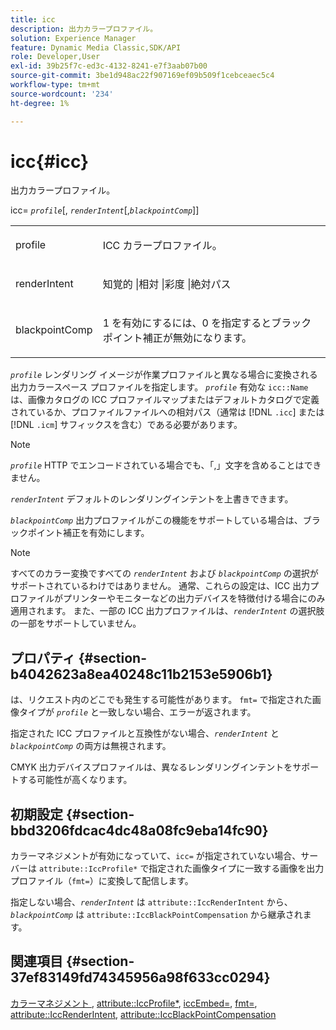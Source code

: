 ```yaml
---
title: icc
description: 出力カラープロファイル。
solution: Experience Manager
feature: Dynamic Media Classic,SDK/API
role: Developer,User
exl-id: 39b25f7c-ed3c-4132-8241-e7f3aab07b00
source-git-commit: 3be1d948ac22f907169ef09b509f1cebceaec5c4
workflow-type: tm+mt
source-wordcount: '234'
ht-degree: 1%

---
```


# icc{#icc}

出力カラープロファイル。

icc= *`profile`*[, *`renderIntent`*[,*`blackpointComp`*]]

<table id="simpletable_DF1914FD351E4F2BA61372A52F0CFFBF"> 
 <tr class="strow"> 
  <td class="stentry"> <p><span class="codeph"> <span class="varname"> profile</span></span> </p></td> 
  <td class="stentry"> <p>ICC カラープロファイル。 </p></td> 
 </tr> 
 <tr class="strow"> 
  <td class="stentry"> <p><span class="codeph"> <span class="varname"> renderIntent </span> </span> </p></td> 
  <td class="stentry"> <p>知覚的 |相対 |彩度 |絶対パス </p></td> 
 </tr> 
 <tr class="strow"> 
  <td class="stentry"> <p><span class="codeph"> <span class="varname"> blackpointComp</span> </span> </p></td> 
  <td class="stentry"> <p>1 を有効にするには、0 を指定するとブラックポイント補正が無効になります。 </p></td> 
 </tr> 
</table>

*`profile`* レンダリング イメージが作業プロファイルと異なる場合に変換される出力カラースペース プロファイルを指定します。 *`profile`* 有効な `icc::Name` は、画像カタログの ICC プロファイルマップまたはデフォルトカタログで定義されているか、プロファイルファイルへの相対パス（通常は [!DNL `.icc`] または [!DNL `.icm`] サフィックスを含む）である必要があります。

>[!NOTE]
>
>*`profile`* HTTP でエンコードされている場合でも、「,」文字を含めることはできません。

*`renderIntent`* デフォルトのレンダリングインテントを上書きできます。

*`blackpointComp`* 出力プロファイルがこの機能をサポートしている場合は、ブラックポイント補正を有効にします。

>[!NOTE]
>
>すべてのカラー変換ですべての *`renderIntent`* および *`blackpointComp`* の選択がサポートされているわけではありません。 通常、これらの設定は、ICC 出力プロファイルがプリンターやモニターなどの出力デバイスを特徴付ける場合にのみ適用されます。 また、一部の ICC 出力プロファイルは、*`renderIntent`* の選択肢の一部をサポートしていません。

## プロパティ {#section-b4042623a8ea40248c11b2153e5906b1}

は、リクエスト内のどこでも発生する可能性があります。 `fmt=` で指定された画像タイプが *`profile`* と一致しない場合、エラーが返されます。

指定された ICC プロファイルと互換性がない場合、*`renderIntent`* と *`blackpointComp`* の両方は無視されます。

CMYK 出力デバイスプロファイルは、異なるレンダリングインテントをサポートする可能性が高くなります。

## 初期設定 {#section-bbd3206fdcac4dc48a08fc9eba14fc90}

カラーマネジメントが有効になっていて、`icc=` が指定されていない場合、サーバーは `attribute::IccProfile*` で指定された画像タイプに一致する画像を出力プロファイル（`fmt=`）に変換して配信します。

指定しない場合、*`renderIntent`* は `attribute::IccRenderIntent` から、*`blackpointComp`* は `attribute::IccBlackPointCompensation` から継承されます。

## 関連項目 {#section-37ef83149fd74345956a98f633cc0294}

[&#x200B; カラーマネジメント &#x200B;](../../../../../ir-api/http-protocol/image-rendering-api-ref/c-ir-http-protocol-ref/c-ir-http-protocol-syntax-and-features/c-ir-color-management.md#concept-7bac7c2c41be42c1b301eae80abe6b8d), [attribute::IccProfile*](../../../../../ir-api/material-cat/image-rendering-api-ref/c-ir-material-catalog/c-ir-attributes-reference/r-ir-iccprofilecmyk.md#reference-55aead2d924847ffbd1be4c46add7127), [iccEmbed=](../../../../../ir-api/http-protocol/image-rendering-api-ref/c-ir-http-protocol-ref/c-ir-http-protocol-command-reference/r-ir-iccembed.md#reference-47a433138c7c4b29b9b29871b2491a7f), [fmt=](../../../../../ir-api/http-protocol/image-rendering-api-ref/c-ir-http-protocol-ref/c-ir-http-protocol-command-reference/r-ir-fmt.md#reference-4c743f67d56b47c5b774fcc900ff758c), [attribute::IccRenderIntent](../../../../../ir-api/material-cat/image-rendering-api-ref/c-ir-material-catalog/c-ir-attributes-reference/r-ir-iccrenderintent.md#reference-3b80b7a4c25545a593c5076f318b5c40), [attribute::IccBlackPointCompensation](../../../../../ir-api/material-cat/image-rendering-api-ref/c-ir-material-catalog/c-ir-attributes-reference/r-ir-iccblackpointcompensation.md#reference-d939b0cdf6564baaa88deb1059e3b7f0)
